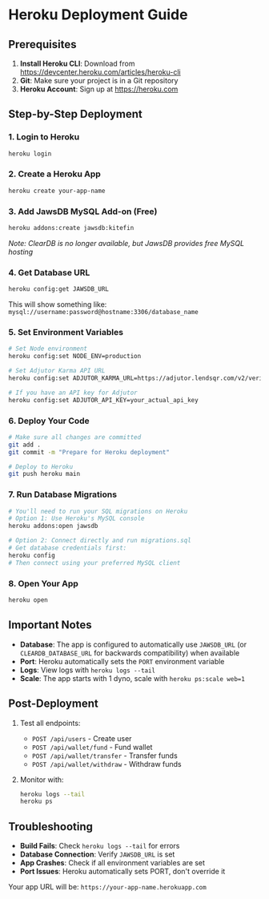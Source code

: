 # Heroku Deployment Guide

## Prerequisites

1. **Install Heroku CLI**: Download from https://devcenter.heroku.com/articles/heroku-cli
2. **Git**: Make sure your project is in a Git repository
3. **Heroku Account**: Sign up at https://heroku.com

## Step-by-Step Deployment

### 1. Login to Heroku

```bash
heroku login
```

### 2. Create a Heroku App

```bash
heroku create your-app-name
```

### 3. Add JawsDB MySQL Add-on (Free)

```bash
heroku addons:create jawsdb:kitefin
```

_Note: ClearDB is no longer available, but JawsDB provides free MySQL hosting_

### 4. Get Database URL

```bash
heroku config:get JAWSDB_URL
```

This will show something like: `mysql://username:password@hostname:3306/database_name`

### 5. Set Environment Variables

```bash
# Set Node environment
heroku config:set NODE_ENV=production

# Set Adjutor Karma API URL
heroku config:set ADJUTOR_KARMA_URL=https://adjutor.lendsqr.com/v2/verification/karma

# If you have an API key for Adjutor
heroku config:set ADJUTOR_API_KEY=your_actual_api_key
```

### 6. Deploy Your Code

```bash
# Make sure all changes are committed
git add .
git commit -m "Prepare for Heroku deployment"

# Deploy to Heroku
git push heroku main
```

### 7. Run Database Migrations

```bash
# You'll need to run your SQL migrations on Heroku
# Option 1: Use Heroku's MySQL console
heroku addons:open jawsdb

# Option 2: Connect directly and run migrations.sql
# Get database credentials first:
heroku config
# Then connect using your preferred MySQL client
```

### 8. Open Your App

```bash
heroku open
```

## Important Notes

- **Database**: The app is configured to automatically use `JAWSDB_URL` (or `CLEARDB_DATABASE_URL` for backwards compatibility) when available
- **Port**: Heroku automatically sets the `PORT` environment variable
- **Logs**: View logs with `heroku logs --tail`
- **Scale**: The app starts with 1 dyno, scale with `heroku ps:scale web=1`

## Post-Deployment

1. Test all endpoints:

   - `POST /api/users` - Create user
   - `POST /api/wallet/fund` - Fund wallet
   - `POST /api/wallet/transfer` - Transfer funds
   - `POST /api/wallet/withdraw` - Withdraw funds

2. Monitor with:
   ```bash
   heroku logs --tail
   heroku ps
   ```

## Troubleshooting

- **Build Fails**: Check `heroku logs --tail` for errors
- **Database Connection**: Verify `JAWSDB_URL` is set
- **App Crashes**: Check if all environment variables are set
- **Port Issues**: Heroku automatically sets PORT, don't override it

Your app URL will be: `https://your-app-name.herokuapp.com`
